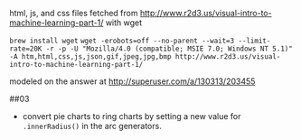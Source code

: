 html, js, and css files fetched from http://www.r2d3.us/visual-intro-to-machine-learning-part-1/ with wget

`brew install wget`
`wget -erobots=off --no-parent --wait=3 --limit-rate=20K -r -p -U "Mozilla/4.0 (compatible; MSIE 7.0; Windows NT 5.1)" -A htm,html,css,js,json,gif,jpeg,jpg,bmp http://www.r2d3.us/visual-intro-to-machine-learning-part-1/`

modeled on the answer at http://superuser.com/a/130313/203455

##03

+ convert pie charts to ring charts by setting a new value for `.innerRadius()` in the arc generators.